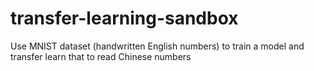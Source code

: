 # transfer-learning-sandbox
Use MNIST dataset (handwritten English numbers) to train a model and transfer learn that to read Chinese numbers
